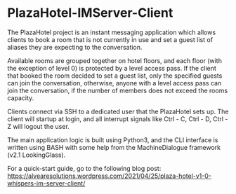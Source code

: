 # PlazaHotel-IMServer-Client

The PlazaHotel project is an instant messaging application which allows clients to book a room that is not currently in use and set a guest list of aliases they are expecting to the conversation. 

Available rooms are grouped together on hotel floors, and each floor (with the exception of level 0) is protected by a level access pass. If the client that booked the room decided to set a guest list, only the specified guests can join the conversation, otherwise, anyone with a level access pass can join the conversation, if the number of members does not exceed the rooms capacity. 

Clients connect via SSH to a dedicated user that the PlazaHotel sets up. The client will startup at login, and all interrupt signals like Ctrl - C, Ctrl - D, Ctrl - Z will logout the user. 

The main application logic is built using Python3, and the CLI interface is written using BASH with some help from the MachineDialogue framework (v2.1 LookingGlass).

For a quick-start guide, go to the following blog post: https://alvearesolutions.wordpress.com/2021/04/25/plaza-hotel-v1-0-whispers-im-server-client/
